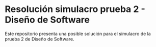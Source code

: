 # Resolución simulacro prueba 2 - Diseño de Software
Este repositorio presenta una posible solución para el simulacro de la prueba 2 de Diseño de Software.